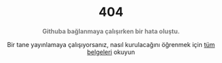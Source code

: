 <h1 align="center">404</h1>

<p align="center"><strong style="color: #787878">Githuba bağlanmaya çalışırken bir hata oluştu.</strong></p>

<p align="center">
Bir tane yayınlamaya çalışıyorsanız, nasıl kurulacağını öğrenmek için <a href="https://www.youtube.com/watch?v=dQw4w9WgXcQ">tüm belgeleri</a> okuyun <br>
</p>
<br>
